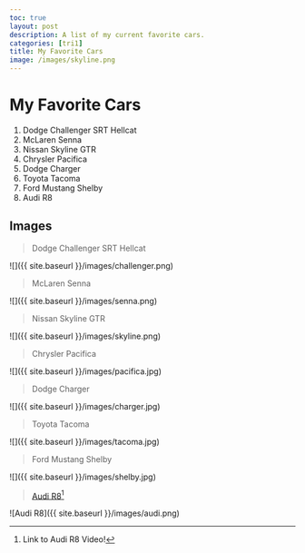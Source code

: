 ```yaml
---
toc: true
layout: post
description: A list of my current favorite cars.
categories: [tri1]
title: My Favorite Cars 
image: /images/skyline.png
---
```

# My Favorite Cars
1. Dodge Challenger SRT Hellcat
2. McLaren Senna
3. Nissan Skyline GTR
4. Chrysler Pacifica
5. Dodge Charger
6. Toyota Tacoma
7. Ford Mustang Shelby
8. Audi R8

## Images

> Dodge Challenger SRT Hellcat

![]({{ site.baseurl }}/images/challenger.png)

> McLaren Senna

![]({{ site.baseurl }}/images/senna.png)

> Nissan Skyline GTR

![]({{ site.baseurl }}/images/skyline.png)

> Chrysler Pacifica

![]({{ site.baseurl }}/images/pacifica.jpg)

> Dodge Charger

![]({{ site.baseurl }}/images/charger.jpg)

> Toyota Tacoma

![]({{ site.baseurl }}/images/tacoma.jpg)

> Ford Mustang Shelby

![]({{ site.baseurl }}/images/shelby.jpg)

> [Audi R8](https://youtu.be/RmXz8P2MYnc)[^1]

![Audi R8]({{ site.baseurl }}/images/audi.png)

[^1]: Link to Audi R8 Video!

